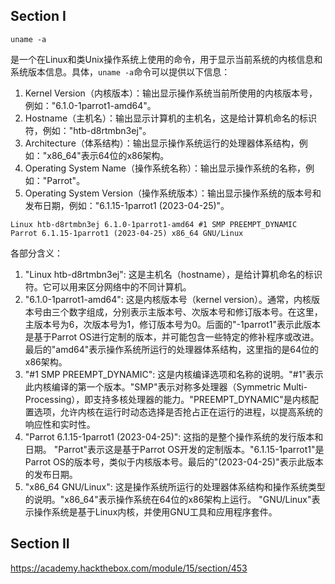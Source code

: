 ## Section I

~~~ shell
uname -a
~~~

是一个在Linux和类Unix操作系统上使用的命令，用于显示当前系统的内核信息和系统版本信息。具体，`uname -a`命令可以提供以下信息：

1. Kernel Version（内核版本）：输出显示操作系统当前所使用的内核版本号，例如："6.1.0-1parrot1-amd64"。
2. Hostname（主机名）：输出显示计算机的主机名，这是给计算机命名的标识符，例如："htb-d8rtmbn3ej"。
3. Architecture（体系结构）：输出显示操作系统运行的处理器体系结构，例如："x86_64"表示64位的x86架构。
4. Operating System Name（操作系统名称）：输出显示操作系统的名称，例如："Parrot"。
5. Operating System Version（操作系统版本）：输出显示操作系统的版本号和发布日期，例如："6.1.15-1parrot1 (2023-04-25)"。



~~~ shell
Linux htb-d8rtmbn3ej 6.1.0-1parrot1-amd64 #1 SMP PREEMPT_DYNAMIC Parrot 6.1.15-1parrot1 (2023-04-25) x86_64 GNU/Linux
~~~

各部分含义：

1. "Linux htb-d8rtmbn3ej": 这是主机名（hostname），是给计算机命名的标识符。它可以用来区分网络中的不同计算机。
2. "6.1.0-1parrot1-amd64": 这是内核版本号（kernel version）。通常，内核版本号由三个数字组成，分别表示主版本号、次版本号和修订版本号。在这里，主版本号为6，次版本号为1，修订版本号为0。后面的"-1parrot1"表示此版本是基于Parrot OS进行定制的版本，并可能包含一些特定的修补程序或改进。最后的"amd64"表示操作系统所运行的处理器体系结构，这里指的是64位的x86架构。
3. "#1 SMP PREEMPT_DYNAMIC": 这是内核编译选项和名称的说明。"#1"表示此内核编译的第一个版本。"SMP"表示对称多处理器（Symmetric Multi-Processing），即支持多核处理器的能力。"PREEMPT_DYNAMIC"是内核配置选项，允许内核在运行时动态选择是否抢占正在运行的进程，以提高系统的响应性和实时性。
4. "Parrot 6.1.15-1parrot1 (2023-04-25)": 这指的是整个操作系统的发行版本和日期。 "Parrot"表示这是基于Parrot OS开发的定制版本。"6.1.15-1parrot1"是Parrot OS的版本号，类似于内核版本号。最后的"(2023-04-25)"表示此版本的发布日期。
5. "x86_64 GNU/Linux": 这是操作系统所运行的处理器体系结构和操作系统类型的说明。"x86_64"表示操作系统在64位的x86架构上运行。 "GNU/Linux"表示操作系统是基于Linux内核，并使用GNU工具和应用程序套件。



## Section II

https://academy.hackthebox.com/module/15/section/453